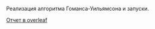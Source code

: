 Реализация алгоритма Гоманса-Уильямсона и запуски.

[Отчет в overleaf](https://www.overleaf.com/read/gymxkwvfsqwq)

